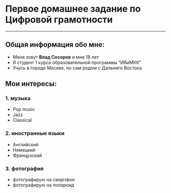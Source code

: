 # Первое домашнее задание по Цифровой грамотности
- - -
## Общая информация обо мне:
* Меня зовут **Влад Сосорев** и мне 18 лет
* Я студент 1 курса образовательной программы "ИЯиМКК"
* Учусь в городе Москве, но сам родом с Дальнего Востока.
## Мои интересы:
### 1. музыка
   * Pop music
   * Jazz
   * Classical
### 2. иностранные языки
   * Английский
   * Немецкий
   * Французский
### 3. фотография
   * фотографирую на *смартфон*
   * фотографирую на *полароид*
   




